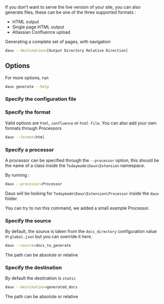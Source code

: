 If you don't want to serve the live version of your site, you can also generate files, these can be one of the three supported formats :

-   HTML output
-   Single page HTML output
-   Atlassian Confluence upload

Generating a complete set of pages, with navigation

```bash
daux --destination=[Output Directory Relative Direction]
```

## Options

For more options, run

```bash
daux generate --help
```

### Specify the configuration file

### Specify the format

Valid options are `html`, `confluence` or `html-file`.
You can also add your own formats through Processors

```bash
daux --format=html
```

### Specify a processor

A processor can be specified through the `--processor` option, this should be the name of a class inside the `Todaymade\Daux\Extension` namespace.

By running :

```bash
daux --processor=Processor
```

Daux will be looking for `Todaymade\Daux\Extension\Processor` inside the `daux` folder.

You can try to run this command, we added a small example Processor.

### Specify the source

By default, the source is taken from the `docs_directory` configuration value in `global.json` but you can override it here.

```bash
daux --source=docs_to_generate
```

The path can be absolute or relative

### Specify the destination

By default the destination is `static`

```bash
daux --destination=generated_docs
```

The path can be absolute or relative
